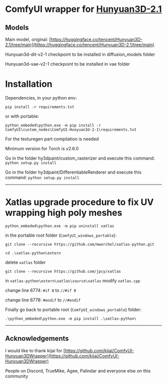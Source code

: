 
# ComfyUI wrapper for [Hunyuan3D-2.1]([https://github.com/Tencent/Hunyuan3D-2](https://github.com/Tencent-Hunyuan/Hunyuan3D-2.1))

## Models
Main model, original: [https://huggingface.co/tencent/Hunyuan3D-2.1/tree/main](https://huggingface.co/tencent/Hunyuan3D-2.1/tree/main)

Hunyuan3d-dit-v2-1 checkpoint to be installed in diffusion_models folder

Hunyuan3d-vae-v2-1 checkpoint to be installed in vae folder


# Installation
Dependencies, in your python env:

`pip install -r requirements.txt`

or with portable:

`python_embeded\python.exe -m pip install -r ComfyUI\custom_nodes\ComfyUI-Hunyuan3d-2-1\requirements.txt`

For the texturegen part compilation is needed

Minimum version for Torch is v2.6.0

Go in the folder hy3dpaint/custom_rasterizer and execute this command: `python setup.py install`

Go in the folder hy3dpaint/DifferentiableRenderer and execute this command: `python setup.py install`

---

# Xatlas upgrade procedure to fix UV wrapping high poly meshes

`python_embeded\python.exe -m pip uninstall xatlas`

in the portable root folder (`ComfyUI_windows_portable`):

`git clone --recursive https://github.com/mworchel/xatlas-python.git`

`cd .\xatlas-python\extern`

delete `xatlas` folder 

`git clone --recursive https://github.com/jpcy/xatlas`

in `xatlas-python\extern\xatlas\source\xatlas` modify `xatlas.cpp`

change line 6774: `#if 0` to `//#if 0`

change line 6778: `#endif` to `//#endif`

Finally go back to portable root (`ComfyUI_windows_portable`) folder:

`.\python_embeded\python.exe -m pip install .\xatlas-python\`

---

## Acknowledgements

I would like to thank
kijai for [https://github.com/kijai/ComfyUI-Hunyuan3DWrapper](https://github.com/kijai/ComfyUI-Hunyuan3DWrapper)

People on Discord, TrueMike, Agee, Palindar and everyone else on this community
